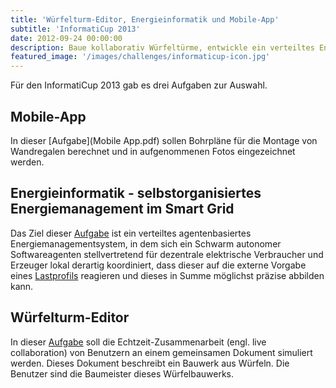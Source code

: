 ```yaml
---
title: 'Würfelturm-Editor, Energieinformatik und Mobile-App'
subtitle: 'InformatiCup 2013'
date: 2012-09-24 00:00:00
description: Baue kollaborativ Würfeltürme, entwickle ein verteiltes Energiemanagementsystem oder berechne Bohrpläne für Wandregale.
featured_image: '/images/challenges/informaticup-icon.jpg'
---
```


Für den InformatiCup 2013 gab es drei Aufgaben zur Auswahl.

## Mobile-App ##

In dieser [Aufgabe](Mobile App.pdf) sollen Bohrpläne für die Montage von Wandregalen berechnet und in aufgenommenen Fotos eingezeichnet werden.

## Energieinformatik - selbstorganisiertes Energiemanagement im Smart Grid ##

Das Ziel dieser [Aufgabe](Energieinformatik.pdf) ist ein verteiltes agentenbasiertes Energiemanagementsystem, in dem sich ein Schwarm autonomer Softwareagenten stellvertretend für dezentrale elektrische Verbraucher und Erzeuger lokal derartig koordiniert, dass dieser auf die externe Vorgabe eines [Lastprofils](https://de.wikipedia.org/wiki/Lastprofil) reagieren und dieses in Summe möglichst präzise abbilden kann.

## Würfelturm-Editor ##

In dieser [Aufgabe](Würfelturm-Editor.pdf) soll die Echtzeit-Zusammenarbeit (engl. live collaboration) von Benutzern an einem gemeinsamen Dokument simuliert werden. Dieses Dokument beschreibt ein Bauwerk aus Würfeln. Die Benutzer sind die Baumeister dieses Würfelbauwerks.
